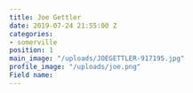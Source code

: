 ```yaml
---
title: Joe Gettler
date: 2019-07-24 21:55:00 Z
categories:
- somerville
position: 1
main_image: "/uploads/JOEGETTLER-917195.jpg"
profile_image: "/uploads/joe.png"
Field name: 
---
```


